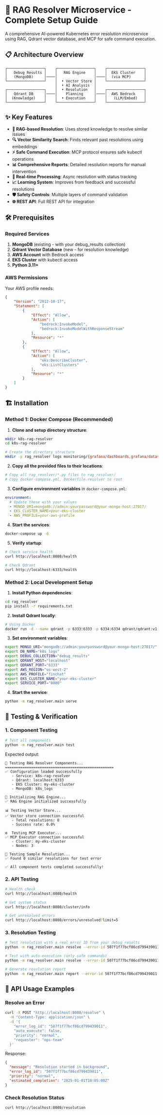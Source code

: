# 🚀 RAG Resolver Microservice - Complete Setup Guide

A comprehensive AI-powered Kubernetes error resolution microservice using RAG, Qdrant vector database, and MCP for safe command execution.

## 📋 Architecture Overview

```
┌─────────────────┐    ┌─────────────────┐    ┌─────────────────┐
│   Debug Results │    │   RAG Engine    │    │  EKS Cluster    │
│   (MongoDB)     │────│                 │────│  (via MCP)      │
└─────────────────┘    │  • Vector Store │    └─────────────────┘
                       │  • AI Analysis  │    
┌─────────────────┐    │  • Resolution   │    ┌─────────────────┐
│   Qdrant DB     │────│    Planning     │────│  AWS Bedrock    │
│  (Knowledge)    │    │  • Execution    │    │   (LLM/Embed)   │
└─────────────────┘    └─────────────────┘    └─────────────────┘
```

## ✨ Key Features

- **🤖 RAG-based Resolution**: Uses stored knowledge to resolve similar issues
- **🔍 Vector Similarity Search**: Finds relevant past resolutions using embeddings
- **⚡ Safe Command Execution**: MCP protocol ensures safe kubectl operations
- **📊 Comprehensive Reports**: Detailed resolution reports for manual intervention
- **🔄 Real-time Processing**: Async resolution with status tracking
- **📈 Learning System**: Improves from feedback and successful resolutions
- **🛡️ Safety Controls**: Multiple layers of command validation
- **🌐 REST API**: Full REST API for integration

## 🛠️ Prerequisites

### Required Services
1. **MongoDB** (existing - with your debug_results collection)
2. **Qdrant Vector Database** (new - for resolution knowledge)
3. **AWS Account** with Bedrock access
4. **EKS Cluster** with kubectl access
5. **Python 3.11+**

### AWS Permissions
Your AWS profile needs:
```json
{
    "Version": "2012-10-17",
    "Statement": [
        {
            "Effect": "Allow",
            "Action": [
                "bedrock:InvokeModel",
                "bedrock:InvokeModelWithResponseStream"
            ],
            "Resource": "*"
        },
        {
            "Effect": "Allow", 
            "Action": [
                "eks:DescribeCluster",
                "eks:ListClusters"
            ],
            "Resource": "*"
        }
    ]
}
```

## 🏗️ Installation

### Method 1: Docker Compose (Recommended)

1. **Clone and setup directory structure**:
```bash
mkdir k8s-rag-resolver
cd k8s-rag-resolver

# Create the directory structure
mkdir -p rag_resolver logs monitoring/{grafana/dashboards,grafana/datasources}
```

2. **Copy all the provided files to their locations**:
```bash
# Copy all rag_resolver/*.py files to rag_resolver/
# Copy docker-compose.yml, Dockerfile.resolver to root
```

3. **Configure environment variables** in `docker-compose.yml`:
```yaml
environment:
  # Update these with your values
  - MONGO_URI=mongodb://admin:yourpassword@your-mongo-host:27017/
  - EKS_CLUSTER_NAME=your-eks-cluster
  - AWS_PROFILE=your-aws-profile
```

4. **Start the services**:
```bash
docker-compose up -d
```

5. **Verify startup**:
```bash
# Check service health
curl http://localhost:8080/health

# Check Qdrant
curl http://localhost:6333/health
```

### Method 2: Local Development Setup

1. **Install Python dependencies**:
```bash
cd rag_resolver
pip install -r requirements.txt
```

2. **Install Qdrant locally**:
```bash
# Using Docker
docker run -d --name qdrant -p 6333:6333 -p 6334:6334 qdrant/qdrant:v1.7.0
```

3. **Set environment variables**:
```bash
export MONGO_URI="mongodb://admin:yourpassword@your-mongo-host:27017/"
export DB_NAME="k8s_logs"
export DEBUG_COLLECTION="debug_results"
export QDRANT_HOST="localhost"
export QDRANT_PORT="6333"
export AWS_REGION="us-west-2"
export AWS_PROFILE="finchat"
export EKS_CLUSTER_NAME="your-eks-cluster"
export SERVICE_PORT="8080"
```

4. **Start the service**:
```bash
python -m rag_resolver.main serve
```

## 🧪 Testing & Verification

### 1. Component Testing
```bash
# Test all components
python -m rag_resolver.main test
```

Expected output:
```
🧪 Testing RAG Resolver Components...
==================================================
✅ Configuration loaded successfully
   - Service: k8s-rag-resolver
   - Qdrant: localhost:6333
   - EKS Cluster: my-eks-cluster
   - MongoDB: k8s_logs

🔧 Initializing RAG Engine...
✅ RAG Engine initialized successfully

📊 Testing Vector Store...
✅ Vector store connection successful
   - Total resolutions: 0
   - Success rate: 0.0%

⚙️  Testing MCP Executor...
✅ MCP Executor connection successful
   - Cluster: my-eks-cluster
   - Nodes: 3

🎯 Testing Sample Resolution...
✅ Found 0 similar resolutions for test error

✅ All component tests completed successfully!
```

### 2. API Testing
```bash
# Health check
curl http://localhost:8080/health

# Get system status
curl http://localhost:8080/cluster/info

# Get unresolved errors
curl http://localhost:8080/errors/unresolved?limit=5
```

### 3. Resolution Testing
```bash
# Test resolution with a real error ID from your debug_results
python -m rag_resolver.main resolve --error-id 507f1f77bcf86cd799439011

# Test with auto-execution (only safe commands)
python -m rag_resolver.main resolve --error-id 507f1f77bcf86cd799439011 --auto-execute

# Generate resolution report
python -m rag_resolver.main report --error-id 507f1f77bcf86cd799439011
```

## 📡 API Usage Examples

### Resolve an Error
```bash
curl -X POST "http://localhost:8080/resolve" \
  -H "Content-Type: application/json" \
  -d '{
    "error_log_id": "507f1f77bcf86cd799439011",
    "auto_execute": false,
    "priority": "normal",
    "requester": "ops-team"
  }'
```

Response:
```json
{
  "message": "Resolution started in background",
  "error_log_id": "507f1f77bcf86cd799439011",
  "priority": "normal",
  "estimated_completion": "2025-01-01T10:05:00Z"
}
```

### Check Resolution Status
```bash
curl http://localhost:8080/resolution